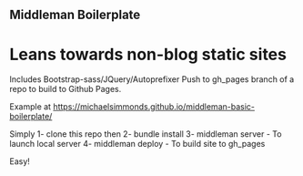 ## Middleman Boilerplate
# Leans towards non-blog static sites

Includes Bootstrap-sass/JQuery/Autoprefixer
Push to gh_pages branch of a repo to build to Github Pages.

Example at https://michaelsimmonds.github.io/middleman-basic-boilerplate/

Simply
1- clone this repo then
2- bundle install
3- middleman server - To launch local server
4- middleman deploy - To build site to gh_pages

Easy!
